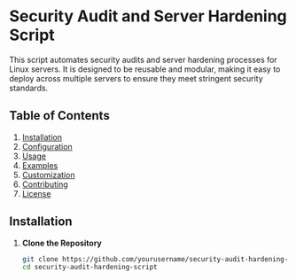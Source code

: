 # Security Audit and Server Hardening Script

This script automates security audits and server hardening processes for Linux servers. It is designed to be reusable and modular, making it easy to deploy across multiple servers to ensure they meet stringent security standards.

## Table of Contents
1. [Installation](#installation)
2. [Configuration](#configuration)
3. [Usage](#usage)
4. [Examples](#examples)
5. [Customization](#customization)
6. [Contributing](#contributing)
7. [License](#license)

## Installation

1. **Clone the Repository**

   ```bash
   git clone https://github.com/yourusername/security-audit-hardening-script.git
   cd security-audit-hardening-script
